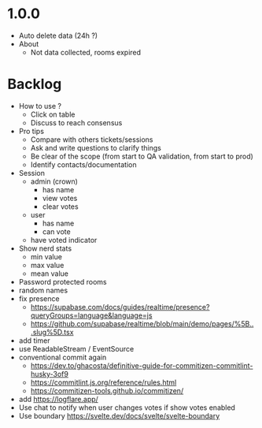 # 1.0.0

- Auto delete data (24h ?)
- About
  - Not data collected, rooms expired

# Backlog

- How to use ?
  - Click on table
  - Discuss to reach consensus
- Pro tips
  - Compare with others tickets/sessions
  - Ask and write questions to clarify things
  - Be clear of the scope (from start to QA validation, from start to prod)
  - Identify contacts/documentation
- Session
  - admin (crown)
    - has name
    - view votes
    - clear votes
  - user
    - has name
    - can vote
  - have voted indicator
- Show nerd stats
  - min value
  - max value
  - mean value
- Password protected rooms
- random names
- fix presence
  - https://supabase.com/docs/guides/realtime/presence?queryGroups=language&language=js
  - https://github.com/supabase/realtime/blob/main/demo/pages/%5B...slug%5D.tsx
- add timer
- use ReadableStream / EventSource
- conventional commit again
  - https://dev.to/ghacosta/definitive-guide-for-commitizen-commitlint-husky-3of9
  - https://commitlint.js.org/reference/rules.html
  - https://commitizen-tools.github.io/commitizen/
- add https://logflare.app/
- Use chat to notify when user changes votes if show votes enabled
- Use boundary https://svelte.dev/docs/svelte/svelte-boundary
